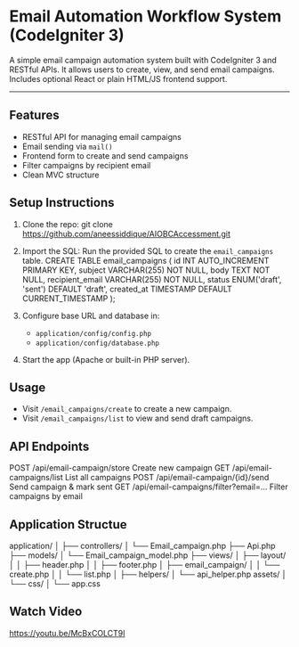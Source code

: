 # Email Automation Workflow System (CodeIgniter 3)
A simple email campaign automation system built with CodeIgniter 3 and RESTful APIs. It allows users to create, view, and send email campaigns. Includes optional React or plain HTML/JS frontend support.

---

## Features

- RESTful API for managing email campaigns
- Email sending via `mail()`
- Frontend form to create and send campaigns
- Filter campaigns by recipient email
- Clean MVC structure

## Setup Instructions

1. Clone the repo:
   git clone https://github.com/aneessiddique/AIOBCAccessment.git

2. Import the SQL:
   Run the provided SQL to create the `email_campaigns` table.
   CREATE TABLE email_campaigns (
		id INT AUTO_INCREMENT PRIMARY KEY,
		subject VARCHAR(255) NOT NULL,
		body TEXT NOT NULL,
		recipient_email VARCHAR(255) NOT NULL,
		status ENUM('draft', 'sent') DEFAULT 'draft',
		created_at TIMESTAMP DEFAULT CURRENT_TIMESTAMP
		);


3. Configure base URL and database in:
   - `application/config/config.php`
   - `application/config/database.php`

4. Start the app (Apache or built-in PHP server).

## Usage

- Visit `/email_campaigns/create` to create a new campaign.
- Visit `/email_campaigns/list` to view and send draft campaigns.

## API Endpoints

POST	/api/email-campaign/store				Create new campaign
GET		/api/email-campaigns/list				List all campaigns
POST	/api/email-campaign/{id}/send			Send campaign & mark sent
GET		/api/email-campaigns/filter?email=...	Filter campaigns by email

## Application Structue
application/
│
├── controllers/
│ └── Email_campaign.php
  ├── Api.php
├── models/
│ └── Email_campaign_model.php
├── views/
│ ├── layout/
│ │ ├── header.php
│ │ ├── footer.php
│ ├── email_campaign/
│ │ └── create.php
│ │ └── list.php
│
├── helpers/
│ └── api_helper.php
assets/
│ └── css/
│ └── app.css

## Watch Video
https://youtu.be/McBxCOLCT9I
